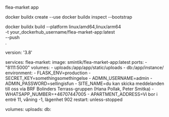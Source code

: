 flea-market app

docker buildx create --use
docker buildx inspect --bootstrap

docker buildx build --platform linux/amd64,linux/arm64 \
  -t your_dockerhub_username/flea-market-app:latest \
  --push \
  .


version: '3.8'

services:
  flea-market:
    image: smintik/flea-market-app:latest
    ports:
      - "8111:5000"
    volumes:
      - uploads:/app/app/static/uploads
      - db:/app/instance/
    environment:
      - FLASK_ENV=production
      - SECRET_KEY=somethingsomethingelse
      - ADMIN_USERNAME=admin
      - ADMIN_PASSWORD=sellingisfun
      - SITE_NAME=du kan skicka meddelanden till oss via BRF Bolinders Terrass-gruppen (Hana Pollak, Peter Smitka)
      - WHATSAPP_NUMBER=+46707447005
      - APARTMENT_ADDRESS=Vi bor i entré 11, våning -1, lägenhet 902
    restart: unless-stopped

volumes:
  uploads:
  db: